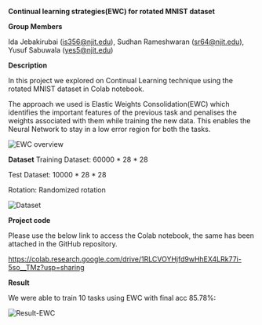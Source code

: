 **Continual learning strategies(EWC) for rotated MNIST dataset**

**Group Members**

Ida Jebakirubai (is356@njit.edu),
Sudhan Rameshwaran  (sr64@njit.edu),
Yusuf Sabuwala (yes5@njit.edu)

**Description**

In this project we explored on Continual Learning technique using the rotated MNIST dataset in Colab notebook.

The approach we used is Elastic Weights Consolidation(EWC) which identifies the important features of the previous task and penalises the weights associated with them while training the new data. This enables the Neural Network to stay in a low error region for both the tasks.

![EWC overview](https://github.com/IdaStephen/DL-continual-Learning/blob/main/EWC%20overview.png)


**Dataset**
Training Dataset: 60000 * 28 * 28

Test Dataset: 10000 * 28 * 28

Rotation: Randomized rotation

![Dataset](https://github.com/IdaStephen/DL-continual-Learning/blob/main/Dataset.png)

**Project code**

Please use the below link to access the Colab notebook, the same has been attached in the GitHub repository.

https://colab.research.google.com/drive/1RLCVOYHjfd9wHhEX4LRk77i-5so__TMz?usp=sharing

**Result**

We were able to train 10 tasks using EWC with final acc 85.78%:

![Result-EWC](https://github.com/IdaStephen/DL-continual-Learning/blob/main/Result_EWC.png)
